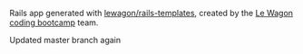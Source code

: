 Rails app generated with [lewagon/rails-templates](https://github.com/lewagon/rails-templates), created by the [Le Wagon coding bootcamp](https://www.lewagon.com) team.

Updated master branch again
